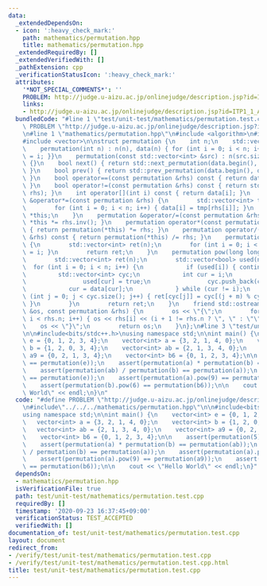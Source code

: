 ```yaml
---
data:
  _extendedDependsOn:
  - icon: ':heavy_check_mark:'
    path: mathematics/permutation.hpp
    title: mathematics/permutation.hpp
  _extendedRequiredBy: []
  _extendedVerifiedWith: []
  _pathExtension: cpp
  _verificationStatusIcon: ':heavy_check_mark:'
  attributes:
    '*NOT_SPECIAL_COMMENTS*': ''
    PROBLEM: http://judge.u-aizu.ac.jp/onlinejudge/description.jsp?id=ITP1_1_A&lang=ja
    links:
    - http://judge.u-aizu.ac.jp/onlinejudge/description.jsp?id=ITP1_1_A&lang=ja
  bundledCode: "#line 1 \"test/unit-test/mathematics/permutation.test.cpp\"\n#define\
    \ PROBLEM \"http://judge.u-aizu.ac.jp/onlinejudge/description.jsp?id=ITP1_1_A&lang=ja\"\
    \n#line 1 \"mathematics/permutation.hpp\"\n#include <algorithm>\n#include <iostream>\n\
    #include <vector>\n\nstruct permutation {\n    int n;\n    std::vector<int> data;\n\
    \    permutation(int n) : n(n), data(n) { for (int i = 0; i < n; i++) { data[i]\
    \ = i; }}\n    permutation(const std::vector<int> &src) : n(src.size()), data(src)\
    \ {}\n    bool next() { return std::next_permutation(data.begin(), data.end());\
    \ }\n    bool prev() { return std::prev_permutation(data.begin(), data.end());\
    \ }\n    bool operator==(const permutation &rhs) const { return data == rhs.data;\
    \ }\n    bool operator!=(const permutation &rhs) const { return std::rel_ops::operator!=(*this,\
    \ rhs); }\n    int operator[](int i) const { return data[i]; }\n    permutation\
    \ &operator*=(const permutation &rhs) {\n        std::vector<int> tmp(data);\n\
    \        for (int i = 0; i < n; i++) { data[i] = tmp[rhs[i]]; }\n        return\
    \ *this;\n    }\n    permutation &operator/=(const permutation &rhs) { return\
    \ *this *= rhs.inv(); }\n    permutation operator*(const permutation &rhs) const\
    \ { return permutation(*this) *= rhs; }\n    permutation operator/(const permutation\
    \ &rhs) const { return permutation(*this) /= rhs; }\n    permutation inv() const\
    \ {\n        std::vector<int> ret(n);\n        for (int i = 0; i < n; i++) { ret[data[i]]\
    \ = i; }\n        return ret;\n    }\n    permutation pow(long long m) const {\n\
    \        std::vector<int> ret(n);\n        std::vector<bool> used(n);\n      \
    \  for (int i = 0; i < n; i++) {\n            if (used[i]) { continue; }\n   \
    \         std::vector<int> cyc;\n            int cur = i;\n            do {\n\
    \                used[cur] = true;\n                cyc.push_back(cur);\n    \
    \            cur = data[cur];\n            } while (cur != i);\n            for\
    \ (int j = 0; j < cyc.size(); j++) { ret[cyc[j]] = cyc[(j + m) % cyc.size()];\
    \ }\n        }\n        return ret;\n    }\n    friend std::ostream &operator<<(std::ostream\
    \ &os, const permutation &rhs) {\n        os << \"{\";\n        for (int i = 0;\
    \ i < rhs.n; i++) { os << rhs[i] << (i + 1 != rhs.n ? \", \" : \"\"); }\n    \
    \    os << \"}\";\n        return os;\n    }\n};\n#line 3 \"test/unit-test/mathematics/permutation.test.cpp\"\
    \n\n#include<bits/stdc++.h>\nusing namespace std;\n\nint main() {\n    vector<int>\
    \ e = {0, 1, 2, 3, 4};\n    vector<int> a = {3, 2, 1, 4, 0};\n    vector<int>\
    \ b = {1, 2, 0, 3, 4};\n    vector<int> ab = {2, 1, 3, 4, 0};\n    vector<int>\
    \ a9 = {0, 2, 1, 3, 4};\n    vector<int> b6 = {0, 1, 2, 3, 4};\n\n    assert(permutation(5)\
    \ == permutation(e));\n    assert(permutation(a) * permutation(b) == permutation(ab));\n\
    \    assert(permutation(ab) / permutation(b) == permutation(a));\n    assert(permutation(a).pow(0)\
    \ == permutation(e));\n    assert(permutation(a).pow(9) == permutation(a9));\n\
    \    assert(permutation(b).pow(6) == permutation(b6));\n\n    cout << \"Hello\
    \ World\" << endl;\n}\n"
  code: "#define PROBLEM \"http://judge.u-aizu.ac.jp/onlinejudge/description.jsp?id=ITP1_1_A&lang=ja\"\
    \n#include\"../../../mathematics/permutation.hpp\"\n\n#include<bits/stdc++.h>\n\
    using namespace std;\n\nint main() {\n    vector<int> e = {0, 1, 2, 3, 4};\n \
    \   vector<int> a = {3, 2, 1, 4, 0};\n    vector<int> b = {1, 2, 0, 3, 4};\n \
    \   vector<int> ab = {2, 1, 3, 4, 0};\n    vector<int> a9 = {0, 2, 1, 3, 4};\n\
    \    vector<int> b6 = {0, 1, 2, 3, 4};\n\n    assert(permutation(5) == permutation(e));\n\
    \    assert(permutation(a) * permutation(b) == permutation(ab));\n    assert(permutation(ab)\
    \ / permutation(b) == permutation(a));\n    assert(permutation(a).pow(0) == permutation(e));\n\
    \    assert(permutation(a).pow(9) == permutation(a9));\n    assert(permutation(b).pow(6)\
    \ == permutation(b6));\n\n    cout << \"Hello World\" << endl;\n}"
  dependsOn:
  - mathematics/permutation.hpp
  isVerificationFile: true
  path: test/unit-test/mathematics/permutation.test.cpp
  requiredBy: []
  timestamp: '2020-09-23 16:37:45+09:00'
  verificationStatus: TEST_ACCEPTED
  verifiedWith: []
documentation_of: test/unit-test/mathematics/permutation.test.cpp
layout: document
redirect_from:
- /verify/test/unit-test/mathematics/permutation.test.cpp
- /verify/test/unit-test/mathematics/permutation.test.cpp.html
title: test/unit-test/mathematics/permutation.test.cpp
---
```

